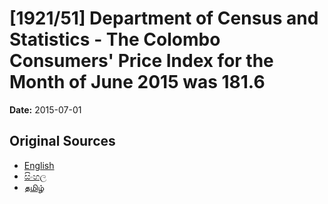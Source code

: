 # [1921/51] Department of Census and Statistics - The Colombo Consumers' Price Index for the Month of June 2015 was 181.6

**Date:** 2015-07-01

## Original Sources

- [English](https://documents.gov.lk/view/extra-gazettes/2015/7/1921-51_E.pdf)
- [සිංහල](https://documents.gov.lk/view/extra-gazettes/2015/7/1921-51_S.pdf)
- [தமிழ்](https://documents.gov.lk/view/extra-gazettes/2015/7/1921-51_T.pdf)
